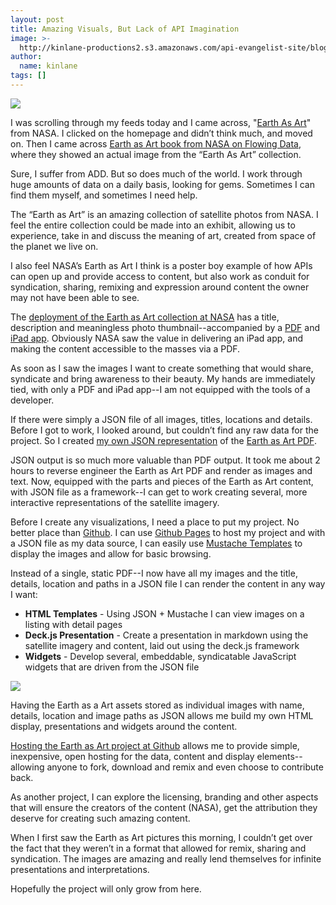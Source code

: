 ```yaml
---
layout: post
title: Amazing Visuals, But Lack of API Imagination
image: >-
  http://kinlane-productions2.s3.amazonaws.com/api-evangelist-site/blog/great-salt-desert.jpeg
author:
  name: kinlane
tags: []
---
```

[![](https://s3.amazonaws.com/kinlane-productions2/earth-as-art/desolation-canyon.jpeg)](http://kinlane.github.com/earth-as-art/index.html)

I was scrolling through my feeds today and I came across, "[Earth As Art](http://www.nasa.gov/connect/ebooks/earth_art_detail.html)" from NASA. I clicked on the homepage and didn’t think much, and moved on. Then I came across [Earth as Art book from NASA on Flowing Data](http://flowingdata.com/2012/12/21/earth-as-art-from-nasa/), where they showed an actual image from the “Earth As Art” collection.

Sure, I suffer from ADD. But so does much of the world. I work through huge amounts of data on a daily basis, looking for gems. Sometimes I can find them myself, and sometimes I need help.

The “Earth as Art” is an amazing collection of satellite photos from NASA. I feel the entire collection could be made into an exhibit, allowing us to experience, take in and discuss the meaning of art, created from space of the planet we live on.

I also feel NASA’s Earth as Art I think is a poster boy example of how APIs can open up and provide access to content, but also work as conduit for syndication, sharing, remixing and expression around content the owner may not have been able to see.

The [deployment of the Earth as Art collection at NASA](http://www.nasa.gov/connect/ebooks/earth_art_detail.html) has a title, description and meaningless photo thumbnail--accompanied by a [PDF](http://www.nasa.gov/pdf/703154main_earth_art-ebook.pdf) and [iPad app](https://itunes.apple.com/us/app/nasa-earth-as-art/id577527077?mt=8). Obviously NASA saw the value in delivering an iPad app, and making the content accessible to the masses via a PDF.

As soon as I saw the images I want to create something that would share, syndicate and bring awareness to their beauty. My hands are immediately tied, with only a PDF and iPad app--I am not equipped with the tools of a developer.

If there were simply a JSON file of all images, titles, locations and details. Before I got to work, I looked around, but couldn’t find any raw data for the project. So I created [my own JSON representation](https://raw.github.com/kinlane/earth-as-art/gh-pages/data/photos.json) of the [Earth as Art PDF](http://www.nasa.gov/pdf/703154main_earth_art-ebook.pdf).

JSON output is so much more valuable than PDF output. It took me about 2 hours to reverse engineer the Earth as Art PDF and render as images and text. Now, equipped with the parts and pieces of the Earth as Art content, with JSON file as a framework--I can get to work creating several, more interactive representations of the satellite imagery.

Before I create any visualizations, I need a place to put my project. No better place than [Github](/admin/blog/http:/github.com). I can use [Github Pages](http://pages.github.com/) to host my project and with a JSON file as my data source, I can easily use [Mustache Templates](http://mustache.github.com/) to display the images and allow for basic browsing.

Instead of a single, static PDF--I now have all my images and the title, details, location and paths in a JSON file I can render the content in any way I want:

*   **HTML Templates** - Using JSON + Mustache I can view images on a listing with detail pages
*   **Deck.js Presentation** \- Create a presentation in markdown using the satellite imagery and content, laid out using the deck.js framework
*   **Widgets** - Develop several, embeddable, syndicatable JavaScript widgets that are driven from the JSON file

[![](https://s3.amazonaws.com/kinlane-productions2/earth-as-art/great-salt-desert.jpeg)](http://kinlane.github.com/earth-as-art/index.html)

Having the Earth as a Art assets stored as individual images with name, details, location and image paths as JSON allows me build my own HTML display, presentations and widgets around the content.

[Hosting the Earth as Art project at Github](http://kinlane.github.com/earth-as-art/index.html) allows me to provide simple, inexpensive, open hosting for the data, content and display elements--allowing anyone to fork, download and remix and even choose to contribute back.

As another project, I can explore the licensing, branding and other aspects that will ensure the creators of the content (NASA), get the attribution they deserve for creating such amazing content.

When I first saw the Earth as Art pictures this morning, I couldn’t get over the fact that they weren’t in a format that allowed for remix, sharing and syndication. The images are amazing and really lend themselves for infinite presentations and interpretations.

Hopefully the project will only grow from here.